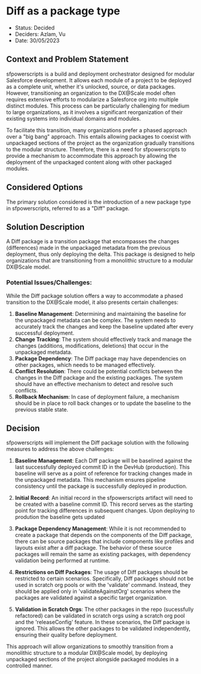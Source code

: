 # Diff as a package type

* Status:  Decided
* Deciders: Azlam, Vu
* Date: 30/05/2023

## Context and Problem Statement

sfpowerscripts is a build and deployment orchestrator designed for modular Salesforce development. It allows each module of a project to be deployed as a complete unit, whether it's unlocked, source, or data packages. However, transitioning an organization to the DX@Scale model often requires extensive efforts to modularize a Salesforce org into multiple distinct modules. This process can be particularly challenging for medium to large organizations, as it involves a significant reorganization of their existing systems into individual domains and modules.

To facilitate this transition, many organizations prefer a phased approach over a "big bang" approach. This entails allowing packages to coexist with unpackaged sections of the project as the organization gradually transitions to the modular structure. Therefore, there is a need for sfpowerscripts to provide a mechanism to accommodate this approach by allowing the deployment of the unpackaged content along with other packaged modules.

## Considered Options

The primary solution considered is the introduction of a new package type in sfpowerscripts, referred to as a "Diff" package.

## Solution Description

A Diff package is a transition package that encompasses the changes (differences) made in the unpackaged metadata from the previous deployment, thus only deploying the delta. This package is designed to help organizations that are transitioning from a monolithic structure to a modular DX@Scale model.

### Potential Issues/Challenges:

While the Diff package solution offers a way to accommodate a phased transition to the DX@Scale model, it also presents certain challenges:

1. **Baseline Management**: Determining and maintaining the baseline for the unpackaged metadata can be complex. The system needs to accurately track the changes and keep the baseline updated after every successful deployment.
2. **Change Tracking**: The system should effectively track and manage the changes (additions, modifications, deletions) that occur in the unpackaged metadata.
3. **Package Dependency**: The Diff package may have dependencies on other packages, which needs to be managed effectively.
4. **Conflict Resolution**: There could be potential conflicts between the changes in the Diff package and the existing packages. The system should have an effective mechanism to detect and resolve such conflicts.
5. **Rollback Mechanism**: In case of deployment failure, a mechanism should be in place to roll back changes or to update the baseline to the previous stable state.

## Decision

sfpowerscripts will implement the Diff package solution with the following measures to address the above challenges:

1. **Baseline Management**: Each Diff package will be baselined against the last successfully deployed commit ID in the DevHub (production). This baseline will serve as a point of reference for tracking changes made in the unpackaged metadata. This mechanism ensures pipeline consistency until the package is successfully deployed in production.

2. **Initial Record**: An initial record in the sfpowerscripts artifact will need to be created with a baseline commit ID. This record serves as the starting point for tracking differences in subsequent changes. Upon deploying to prodution the baseline gets updated

3. **Package Dependency Management**: While it is not recommended to create a package that depends on the components of the Diff package, there can be source packages that include components like profiles and layouts exist after a diff package. The behavior of these source packages will remain the same as existing packages, with dependency validation being performed at runtime.

4. **Restrictions on Diff Packages**: The usage of Diff packages should be restricted to certain scenarios. Specifically, Diff packages should not be used in scratch org pools or with the 'validate' command. Instead, they should be applied only in 'validateAgainstOrg' scenarios where the packages are validated against a specific target organization.

5. **Validation in Scratch Orgs**: The other packages in the repo (sucessfully refactored) can be validated in scratch orgs using a scratch org pool and the 'releaseConfig' feature. In these scenarios, the Diff package is ignored. This allows the other packages to be validated independently, ensuring their quality before deployment.

This approach will allow organizations to smoothly transition from a monolithic structure to a modular DX@Scale model, by deploying unpackaged sections of the project alongside packaged modules in a controlled manner.
